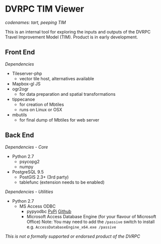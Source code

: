 # DVRPC TIM Viewer  
*codenames: tart, peeping TIM*

This is an internal tool for exploring the inputs and outputs of the DVRPC Travel Improvement Model (TIM). Product is in early development.

## Front End
*Dependencies*
* Tileserver-php 
    * vector tile host, alternatives available
* Mapbox-gl JS
* ogr2ogr 
    * for data preparation and spatial transformations
* tippecanoe
    * for creation of Mbtiles
    * runs on Linux or OSX
* mbutils 
    * for final dump of Mbtiles for web server

## Back End
*Dependencies - Core*
* Python 2.7
    * psycopg2
    * numpy
* PostgreSQL 9.5
    * PostGIS 2.3+ (3rd party)
    * tablefunc (extension needs to be enabled)

*Dependencies - Utilities*
* Python 2.7
    * MS Access ODBC
        * pypyodbc [PyPi](https://pypi.python.org/pypi/pypyodbc) [Github](https://github.com/jiangwen365/pypyodbc)
        * Microsoft Access Database Engine (for your flavour of Microsoft Office)
            Note: You may need to add the `/passive` switch to install e.g. `AccessDatabaseEngine_x64.exe /passive`


_This is not a formally supported or endorsed product of the DVRPC_